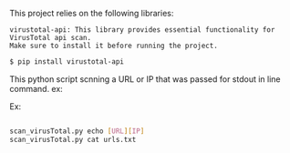 This project relies on the following libraries:

    virustotal-api: This library provides essential functionality for VirusTotal api scan. 
    Make sure to install it before running the project.

```bash
$ pip install virustotal-api

```


This python script scnning a URL or IP that was passed for stdout in line command. ex:

Ex:
```bash

scan_virusTotal.py echo [URL][IP]
scan_virusTotal.py cat urls.txt
```
